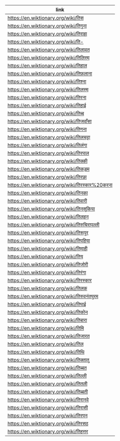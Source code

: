 |link|
|----|
|https://en.wiktionary.org/wiki/तिस|
|https://en.wiktionary.org/wiki/तिगुना|
|https://en.wiktionary.org/wiki/तिराहा|
|https://en.wiktionary.org/wiki/ति-|
|https://en.wiktionary.org/wiki/तिलावत|
|https://en.wiktionary.org/wiki/तिलिस्म|
|https://en.wiktionary.org/wiki/तिहाल|
|https://en.wiktionary.org/wiki/तिफ़लाना|
|https://en.wiktionary.org/wiki/तिश्ना|
|https://en.wiktionary.org/wiki/तिलस्म|
|https://en.wiktionary.org/wiki/तिरना|
|https://en.wiktionary.org/wiki/तिहाई|
|https://en.wiktionary.org/wiki/तिब्ब|
|https://en.wiktionary.org/wiki/तिजवाँसा|
|https://en.wiktionary.org/wiki/तिगना|
|https://en.wiktionary.org/wiki/तिलचट्टा|
|https://en.wiktionary.org/wiki/तिलंगा|
|https://en.wiktionary.org/wiki/तिरपाल|
|https://en.wiktionary.org/wiki/तिक्की|
|https://en.wiktionary.org/wiki/तिकड़म|
|https://en.wiktionary.org/wiki/तिरछा|
|https://en.wiktionary.org/wiki/तिरस्कार%20करना|
|https://en.wiktionary.org/wiki/तिनका|
|https://en.wiktionary.org/wiki/तिवारी|
|https://en.wiktionary.org/wiki/तिनसुकिया|
|https://en.wiktionary.org/wiki/तिलहन|
|https://en.wiktionary.org/wiki/तिरुचिरापल्ली|
|https://en.wiktionary.org/wiki/तिरूपुर|
|https://en.wiktionary.org/wiki/तिपहिया|
|https://en.wiktionary.org/wiki/तिमाही|
|https://en.wiktionary.org/wiki/तिय|
|https://en.wiktionary.org/wiki/तिजोरी|
|https://en.wiktionary.org/wiki/तिरंगा|
|https://en.wiktionary.org/wiki/तिरस्कार|
|https://en.wiktionary.org/wiki/तिलक|
|https://en.wiktionary.org/wiki/तिरुवनंतपुरम|
|https://en.wiktionary.org/wiki/तिपाई|
|https://en.wiktionary.org/wiki/तिकोन|
|https://en.wiktionary.org/wiki/तिबारा|
|https://en.wiktionary.org/wiki/तिमि|
|https://en.wiktionary.org/wiki/तिजारत|
|https://en.wiktionary.org/wiki/तिल|
|https://en.wiktionary.org/wiki/तिथि|
|https://en.wiktionary.org/wiki/तिक्तातु|
|https://en.wiktionary.org/wiki/तिब्बत|
|https://en.wiktionary.org/wiki/तिल्ली|
|https://en.wiktionary.org/wiki/तितली|
|https://en.wiktionary.org/wiki/तिब्बती|
|https://en.wiktionary.org/wiki/तिरानवे|
|https://en.wiktionary.org/wiki/तिरासी|
|https://en.wiktionary.org/wiki/तिरपन|
|https://en.wiktionary.org/wiki/तिरसठ|
|https://en.wiktionary.org/wiki/तिहत्तर|
